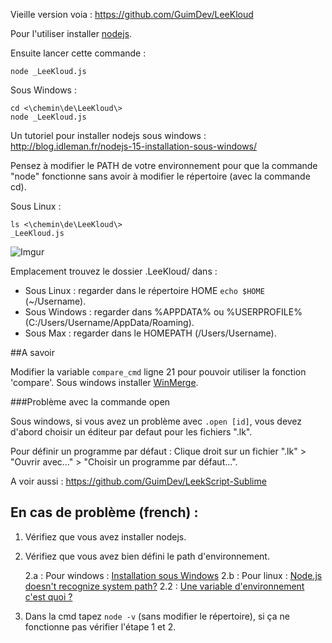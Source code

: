Vieille version voia : https://github.com/GuimDev/LeeKloud

Pour l'utiliser installer [nodejs](http://nodejs.org/).

Ensuite lancer cette commande :

    node _LeeKloud.js

Sous Windows :

    cd <\chemin\de\LeeKloud\>
    node _LeeKloud.js


Un tutoriel pour installer nodejs sous windows : http://blog.idleman.fr/nodejs-15-installation-sous-windows/

Pensez à modifier le PATH de votre environnement pour que la commande "node" fonctionne sans avoir à modifier le répertoire (avec la commande cd).

Sous Linux :

	ls <\chemin\de\LeeKloud\>
	_LeeKloud.js

![Imgur](http://i.imgur.com/cWQbreB.png)

Emplacement trouvez le dossier .LeeKloud/ dans :

 - Sous Linux : regarder dans le répertoire HOME `echo $HOME` (~/Username).
 - Sous Windows : regarder dans %APPDATA% ou %USERPROFILE% (C:/Users/Username/AppData/Roaming).
 - Sous Max : regarder dans le HOMEPATH (/Users/Username).

##A savoir

Modifier la variable `compare_cmd` ligne 21 pour pouvoir utiliser la fonction 'compare'. Sous windows installer [WinMerge](http://winmerge.org/).



###Problème avec la commande open

Sous windows, si vous avez un problème avec `.open [id]`, vous devez d'abord choisir un éditeur par defaut pour les fichiers ".lk".

Pour définir un programme par défaut : Clique droit sur un fichier ".lk" > "Ouvrir avec..." > "Choisir un programme par défaut...".


A voir aussi : https://github.com/GuimDev/LeekScript-Sublime


## En cas de problème (french) :

1. Vérifiez que vous avez installer nodejs.
2. Vérifiez que vous avez bien défini le path d'environnement.

   2.a : Pour windows : [Installation sous Windows](http://blog.idleman.fr/nodejs-15-installation-sous-windows/)
   2.b : Pour linux : [Node.js doesn't recognize system path?](http://stackoverflow.com/questions/8768549/node-js-doesnt-recognize-system-path)
   2.2 : [Une variable d'environnement c'est quoi ?](http://www.faire-des-jeux.com/une-variable-denvironnement-cest-quoi/)

3. Dans la cmd tapez `node -v` (sans modifier le répertoire), si ça ne fonctionne pas vérifier l'étape 1 et 2.
